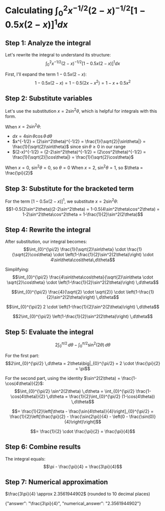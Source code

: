 # Calculating $\int_{0}^{2} x^{-1/2} (2-x)^{-1/2} [1-0.5x(2-x)]^{1} dx$

## Step 1: Analyze the integral
Let's rewrite the integral to understand its structure:
$$\int_{0}^{2} x^{-1/2} (2-x)^{-1/2} [1-0.5x(2-x)]^{1} dx$$

First, I'll expand the term $1-0.5x(2-x)$:
$$1-0.5x(2-x) = 1-0.5(2x-x^2) = 1-x+0.5x^2$$

## Step 2: Substitute variables
Let's use the substitution $x = 2\sin^2\theta$, which is helpful for integrals with this form.

When $x = 2\sin^2\theta$:
- $dx = 4\sin\theta\cos\theta\,d\theta$
- $x^{-1/2} = (2\sin^2\theta)^{-1/2} = \frac{1}{\sqrt{2}|\sin\theta|} = \frac{1}{\sqrt{2}\sin\theta}$ since $\sin\theta \geq 0$ in our range
- $(2-x)^{-1/2} = (2-2\sin^2\theta)^{-1/2} = (2\cos^2\theta)^{-1/2} = \frac{1}{\sqrt{2}|\cos\theta|} = \frac{1}{\sqrt{2}\cos\theta}$

When $x = 0$, $\sin^2\theta = 0$, so $\theta = 0$
When $x = 2$, $\sin^2\theta = 1$, so $\theta = \frac{\pi}{2}$

## Step 3: Substitute for the bracketed term
For the term $[1-0.5x(2-x)]^1$, we substitute $x = 2\sin^2\theta$:
$$1-0.5(2\sin^2\theta)(2-2\sin^2\theta) = 1-0.5(4\sin^2\theta\cos^2\theta) = 1-2\sin^2\theta\cos^2\theta = 1-\frac{1}{2}\sin^2(2\theta)$$

## Step 4: Rewrite the integral
After substitution, our integral becomes:
$$\int_{0}^{\pi/2} \frac{1}{\sqrt{2}\sin\theta} \cdot \frac{1}{\sqrt{2}\cos\theta} \cdot \left(1-\frac{1}{2}\sin^2(2\theta)\right) \cdot 4\sin\theta\cos\theta\,d\theta$$

Simplifying:
$$\int_{0}^{\pi/2} \frac{4\sin\theta\cos\theta}{\sqrt{2}\sin\theta \cdot \sqrt{2}\cos\theta} \cdot \left(1-\frac{1}{2}\sin^2(2\theta)\right) \,d\theta$$

$$\int_{0}^{\pi/2} \frac{4}{\sqrt{2} \cdot \sqrt{2}} \cdot \left(1-\frac{1}{2}\sin^2(2\theta)\right) \,d\theta$$

$$\int_{0}^{\pi/2} 2 \cdot \left(1-\frac{1}{2}\sin^2(2\theta)\right) \,d\theta$$

$$2\int_{0}^{\pi/2} \left(1-\frac{1}{2}\sin^2(2\theta)\right) \,d\theta$$

## Step 5: Evaluate the integral
$$2\int_{0}^{\pi/2} \,d\theta - \int_{0}^{\pi/2} \sin^2(2\theta) \,d\theta$$

For the first part:
$$2\int_{0}^{\pi/2} \,d\theta = 2\theta\big|_{0}^{\pi/2} = 2 \cdot \frac{\pi}{2} = \pi$$

For the second part, using the identity $\sin^2(2\theta) = \frac{1-\cos(4\theta)}{2}$:
$$\int_{0}^{\pi/2} \sin^2(2\theta) \,d\theta = \int_{0}^{\pi/2} \frac{1-\cos(4\theta)}{2} \,d\theta = \frac{1}{2}\int_{0}^{\pi/2} (1-\cos(4\theta)) \,d\theta$$

$$= \frac{1}{2}\left[\theta - \frac{\sin(4\theta)}{4}\right]_{0}^{\pi/2} = \frac{1}{2}\left[\frac{\pi}{2} - \frac{\sin(2\pi)}{4} - \left(0 - \frac{\sin(0)}{4}\right)\right]$$

$$= \frac{1}{2} \cdot \frac{\pi}{2} = \frac{\pi}{4}$$

## Step 6: Combine results
The integral equals:
$$\pi - \frac{\pi}{4} = \frac{3\pi}{4}$$

## Step 7: Numerical approximation
$\frac{3\pi}{4} \approx 2.3561944902$ (rounded to 10 decimal places)

{"answer": "\\frac{3\\pi}{4}", "numerical_answer": "2.3561944902"}